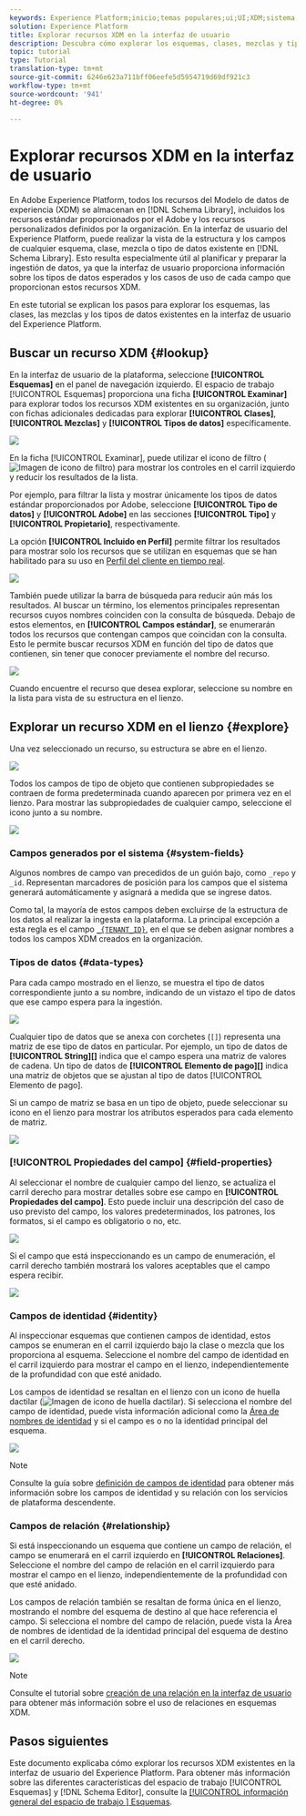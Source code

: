 ```yaml
---
keywords: Experience Platform;inicio;temas populares;ui;UI;XDM;sistema XDM;modelo de datos de experiencia;modelo de datos de experiencia;modelo de datos de experiencia;modelo de datos;modelo de datos;explorar;clase;mezcla;tipo de datos;esquema;
solution: Experience Platform
title: Explorar recursos XDM en la interfaz de usuario
description: Descubra cómo explorar los esquemas, clases, mezclas y tipos de datos existentes en la interfaz de usuario de Experience Platform.
topic: tutorial
type: Tutorial
translation-type: tm+mt
source-git-commit: 6246e623a711bff06eefe5d5954719d69df921c3
workflow-type: tm+mt
source-wordcount: '941'
ht-degree: 0%

---
```



# Explorar recursos XDM en la interfaz de usuario

En Adobe Experience Platform, todos los recursos del Modelo de datos de experiencia (XDM) se almacenan en [!DNL Schema Library], incluidos los recursos estándar proporcionados por el Adobe y los recursos personalizados definidos por la organización. En la interfaz de usuario del Experience Platform, puede realizar la vista de la estructura y los campos de cualquier esquema, clase, mezcla o tipo de datos existente en [!DNL Schema Library]. Esto resulta especialmente útil al planificar y preparar la ingestión de datos, ya que la interfaz de usuario proporciona información sobre los tipos de datos esperados y los casos de uso de cada campo que proporcionan estos recursos XDM.

En este tutorial se explican los pasos para explorar los esquemas, las clases, las mezclas y los tipos de datos existentes en la interfaz de usuario del Experience Platform.

## Buscar un recurso XDM {#lookup}

En la interfaz de usuario de la plataforma, seleccione **[!UICONTROL Esquemas]** en el panel de navegación izquierdo. El espacio de trabajo [!UICONTROL Esquemas] proporciona una ficha **[!UICONTROL Examinar]** para explorar todos los recursos XDM existentes en su organización, junto con fichas adicionales dedicadas para explorar **[!UICONTROL Clases]**, **[!UICONTROL Mezclas]** y **[!UICONTROL Tipos de datos]** específicamente.

![](../images/ui/explore/tabs.png)

En la ficha [!UICONTROL Examinar], puede utilizar el icono de filtro (![Imagen de icono de filtro](../images/ui/explore/icon.png)) para mostrar los controles en el carril izquierdo y reducir los resultados de la lista.

Por ejemplo, para filtrar la lista y mostrar únicamente los tipos de datos estándar proporcionados por Adobe, seleccione **[!UICONTROL Tipo de datos]** y **[!UICONTROL Adobe]** en las secciones **[!UICONTROL Tipo]** y **[!UICONTROL Propietario]**, respectivamente.

La opción **[!UICONTROL Incluido en Perfil]** permite filtrar los resultados para mostrar solo los recursos que se utilizan en esquemas que se han habilitado para su uso en [Perfil del cliente en tiempo real](../../profile/home.md).

![](../images/ui/explore/filter.png)

También puede utilizar la barra de búsqueda para reducir aún más los resultados. Al buscar un término, los elementos principales representan recursos cuyos nombres coinciden con la consulta de búsqueda. Debajo de estos elementos, en **[!UICONTROL Campos estándar]**, se enumerarán todos los recursos que contengan campos que coincidan con la consulta. Esto le permite buscar recursos XDM en función del tipo de datos que contienen, sin tener que conocer previamente el nombre del recurso.

![](../images/ui/explore/search.png)

Cuando encuentre el recurso que desea explorar, seleccione su nombre en la lista para vista de su estructura en el lienzo.

## Explorar un recurso XDM en el lienzo {#explore}

Una vez seleccionado un recurso, su estructura se abre en el lienzo.

![](../images/ui/explore/canvas.png)

Todos los campos de tipo de objeto que contienen subpropiedades se contraen de forma predeterminada cuando aparecen por primera vez en el lienzo. Para mostrar las subpropiedades de cualquier campo, seleccione el icono junto a su nombre.

![](../images/ui/explore/field-expand.png)

### Campos generados por el sistema {#system-fields}

Algunos nombres de campo van precedidos de un guión bajo, como `_repo` y `_id`. Representan marcadores de posición para los campos que el sistema generará automáticamente y asignará a medida que se ingrese datos.

Como tal, la mayoría de estos campos deben excluirse de la estructura de los datos al realizar la ingesta en la plataforma. La principal excepción a esta regla es el campo [`_{TENANT_ID}`](../api/getting-started.md#know-your-tenant_id), en el que se deben asignar nombres a todos los campos XDM creados en la organización.

### Tipos de datos {#data-types}

Para cada campo mostrado en el lienzo, se muestra el tipo de datos correspondiente junto a su nombre, indicando de un vistazo el tipo de datos que ese campo espera para la ingestión.

![](../images/ui/explore/data-types.png)

Cualquier tipo de datos que se anexa con corchetes (`[]`) representa una matriz de ese tipo de datos en particular. Por ejemplo, un tipo de datos de **[!UICONTROL String]\[]** indica que el campo espera una matriz de valores de cadena. Un tipo de datos de **[!UICONTROL Elemento de pago]\[]** indica una matriz de objetos que se ajustan al tipo de datos [!UICONTROL Elemento de pago].

Si un campo de matriz se basa en un tipo de objeto, puede seleccionar su icono en el lienzo para mostrar los atributos esperados para cada elemento de matriz.

![](../images/ui/explore/array-type.png)

### [!UICONTROL Propiedades del campo] {#field-properties}

Al seleccionar el nombre de cualquier campo del lienzo, se actualiza el carril derecho para mostrar detalles sobre ese campo en **[!UICONTROL Propiedades del campo]**. Esto puede incluir una descripción del caso de uso previsto del campo, los valores predeterminados, los patrones, los formatos, si el campo es obligatorio o no, etc.

![](../images/ui/explore/field-properties.png)

Si el campo que está inspeccionando es un campo de enumeración, el carril derecho también mostrará los valores aceptables que el campo espera recibir.

![](../images/ui/explore/enum-field.png)

### Campos de identidad {#identity}

Al inspeccionar esquemas que contienen campos de identidad, estos campos se enumeran en el carril izquierdo bajo la clase o mezcla que los proporciona al esquema. Seleccione el nombre del campo de identidad en el carril izquierdo para mostrar el campo en el lienzo, independientemente de la profundidad con que esté anidado.

Los campos de identidad se resaltan en el lienzo con un icono de huella dactilar (![Imagen de icono de huella dactilar](../images/ui/explore/identity-symbol.png)). Si selecciona el nombre del campo de identidad, puede vista información adicional como la [Área de nombres de identidad](../../identity-service/namespaces.md) y si el campo es o no la identidad principal del esquema.

![](../images/ui/explore/identity-field.png)

>[!NOTE]
>
>Consulte la guía sobre [definición de campos de identidad](./fields/identity.md) para obtener más información sobre los campos de identidad y su relación con los servicios de plataforma descendente.

### Campos de relación {#relationship}

Si está inspeccionando un esquema que contiene un campo de relación, el campo se enumerará en el carril izquierdo en **[!UICONTROL Relaciones]**. Seleccione el nombre del campo de relación en el carril izquierdo para mostrar el campo en el lienzo, independientemente de la profundidad con que esté anidado.

Los campos de relación también se resaltan de forma única en el lienzo, mostrando el nombre del esquema de destino al que hace referencia el campo. Si selecciona el nombre del campo de relación, puede vista la Área de nombres de identidad de la identidad principal del esquema de destino en el carril derecho.

![](../images/ui/explore/relationship-field.png)

>[!NOTE]
>
>Consulte el tutorial sobre [creación de una relación en la interfaz de usuario](../tutorials/create-schema-ui.md) para obtener más información sobre el uso de relaciones en esquemas XDM.

## Pasos siguientes

Este documento explicaba cómo explorar los recursos XDM existentes en la interfaz de usuario del Experience Platform. Para obtener más información sobre las diferentes características del espacio de trabajo [!UICONTROL Esquemas] y [!DNL Schema Editor], consulte la [[!UICONTROL información general del espacio de trabajo ] Esquemas](./overview.md).